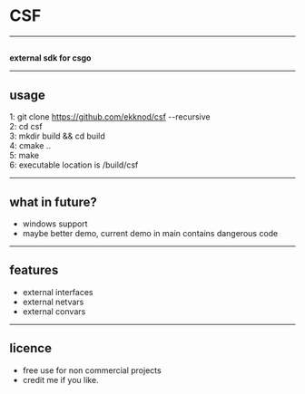 # CSF

----
##
##
**external sdk for csgo**

----
## usage
1: git clone https://github.com/ekknod/csf --recursive  
2: cd csf  
3: mkdir build && cd build  
4: cmake ..  
5: make  
6: executable location is /build/csf  

----
## what in future?
* windows support
* maybe better demo, current demo in main contains dangerous code

----
## features
* external interfaces
* external netvars
* external convars

----
## licence
* free use for non commercial projects
* credit me if you like.

